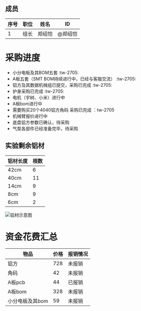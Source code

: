 ## 成员
|序号 |职位 | 姓名  | ID|
|---|---|---|---|
| 1 |组长|郑绍恺| @郑绍恺 |
# 采购进度

- 小分电板及其BOM五套 :tw-2705: 
- A板五套（SMT BOM持续进行中，已经与客服交流） :tw-2705: 
- 铝方及其数据机械组已提交，采购已完成 :tw-2705: 
- 护身采购已完成 :tw-2705: 
- 电机（宇树、小米）进行中
- A板bom进行中
- 需要购买20个4040铝方角码 采购已完成 ：tw-2705
- 机械臂报价进行中
- 底盘铝方参数已确认，待采购
- 气泵各部件已经准备完毕，待采购
## 实验剩余铝材

| 铝材长度 | 根数 |
|----------|------|
| 42cm     | 6    |
| 40cm     | 11   |
| 14cm     | 9    |
| 8cm      | 9    |
| 6cm      | 2    |

![铝材示意图](attachment://aluminum_sketch.jpg)

# 资金花费汇总

| 物品             | 价格 | 报销情况 |
|------------------|------|--------|
| 铝方             | 728  |   未报销     |
| 角码             | 42   |   未报销    |
| A板pcb           | 44   |   已报销     |
| A板bom           | 328  |   未报销     |
| 小分电板及其bom   | 59   |    未报销    |